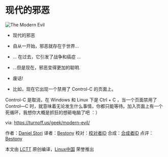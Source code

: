 现代的邪恶
===

![The Modern Evil](https://turnoff.us/image/en/modern-evil.png)

- 现代的邪恶
- 自从一开始，邪恶就存在于世界...

- ... 在过去，它引发了战争和癌症 ...


- ...但是现在，邪恶变得更加的聪明.
- 废话!


- 比如，现在它出现一个禁用了 Control-C 的页面上。

Control-C 是取消，在 Windows 和 Linux 下是 Ctrl + C ，当一个页面禁用了 Control—C 时，就意味着无论发生什么事情，你都只能等待。加入页面上有一个死循环，我想你大概是抓狂的想砸电脑了吧 ：）


via: https://turnoff.us/geek/modern-evil/

作者：[Daniel Stori][a]
译者：[Bestony](https://github.com/Bestony)
校对：[校对者ID](https://github.com/校对者ID)
合成：[合成者ID](https://github.com/合成者ID)
点评：[Bestony](https://github.com/Bestony)

本文由 [LCTT](https://github.com/LCTT/TranslateProject) 原创编译，[Linux中国](https://linux.cn/) 荣誉推出

[a]:http://turnoff.us/about/
